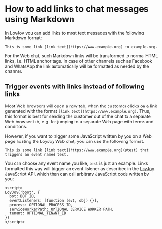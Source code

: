 # How to add links to chat messages using Markdown

In LoyJoy you can add links to most text messages with the following Markdown format:

```
This is some link [link text](https://www.example.org) to example.org.
```

For the Web chat, such Markdown links will be transformed to normal HTML links, i.e. HTML anchor tags. In case of other channels such as Facebook and WhatsApp the link automatically will be formatted as needed by the channel.


## Trigger events with links instead of following links

Most Web browsers will open a new tab, when the customer clicks on a link generated with the format `[link text](https://www.example.org)`. Thus, this format is best for sending the customer out of the chat to a separate Web browser tab, e.g. for jumping to a separate Web page with terms and conditions.

However, if you want to trigger some JavaScript written by you on a Web page hosting the LoyJoy Web chat, you can use the following format:

```
This is some link [link text](https://www.example.org)(@test) that triggers an event named test.
```

You can choose any event name you like, `test` is just an example. Links formatted this way will trigger an event listener as described in the [LoyJoy JavaScript API](JAVASCRIPT_API.md), which then can call arbitrary JavaScript code written by you:

```
<script>
LoyJoy('boot', {
  bot: BOT_ID,
  eventListeners: [function (evt, obj) {}],
  process: OPTIONAL_PROCESS_ID,
  serviceWorkerPath: OPTIONAL_SERVICE_WORKER_PATH,
  tenant: OPTIONAL_TENANT_ID
})
</script>
```
